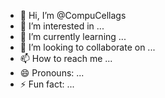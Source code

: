 - 👋 Hi, I’m @CompuCellags
- 👀 I’m interested in ...
- 🌱 I’m currently learning ...
- 💞️ I’m looking to collaborate on ...
- 📫 How to reach me ...
- 😄 Pronouns: ...
- ⚡ Fun fact: ...

<!---
CompuCellags/CompuCellags is a ✨ special ✨ repository because its `README.md` (this file) appears on your GitHub profile.
You can click the Preview link to take a look at your changes.
--->
